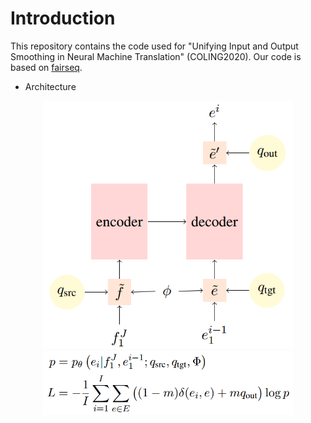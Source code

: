 # Introduction
This repository contains the code used for "Unifying Input and Output Smoothing in Neural Machine Translation" (COLING2020). Our code is based on
[fairseq](https://github.com/pytorch/fairseq).

* Architecture
<div align=center>
<img src="./images/arch.png"/ width="400px"> <img src="./images/formula.png"/ width="400px">
</div>



